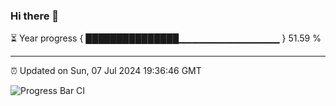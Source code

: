 ### Hi there 👋

⏳ Year progress { ███████████████▁▁▁▁▁▁▁▁▁▁▁▁▁▁▁ } 51.59 %

---

⏰ Updated on Sun, 07 Jul 2024 19:36:46 GMT

![Progress Bar CI](https://github.com/IshwaranRudhara/GIT-ACTION/workflows/Progress%20Bar%20CI/badge.svg)
